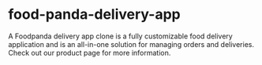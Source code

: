 # food-panda-delivery-app
A Foodpanda delivery app clone is a fully customizable food delivery application and is an all-in-one solution for managing orders and deliveries. Check out our product page for more information.
